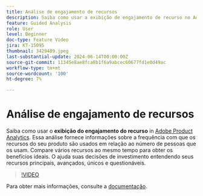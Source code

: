 ```yaml
---
title: Análise de engajamento de recursos
description: Saiba como usar a exibição de engajamento de recurso no Adobe Product Analytics. Essa análise fornece informações sobre a frequência com que os recursos do seu produto são usados em relação ao número de pessoas que os usam.
feature: Guided Analysis
role: User
level: Beginner
doc-type: Feature Video
jira: KT-15095
thumbnail: 3429489.jpeg
last-substantial-update: 2024-06-14T00:00:00Z
source-git-commit: 11345e8ae8fca8b1f6a9abcec60677fd1e0d49ac
workflow-type: tm+mt
source-wordcount: '100'
ht-degree: 7%

---
```


# Análise de engajamento de recursos

Saiba como usar o **exibição do engajamento do recurso** in [Adobe Product Analytics](../../adobe-product-analytics/adobe-product-analytics-overview.md). Essa análise fornece informações sobre a frequência com que os recursos do seu produto são usados em relação ao número de pessoas que os usam. Compare vários recursos ao mesmo tempo para obter os benefícios ideais. O ajuda suas decisões de investimento entendendo seus recursos principais, avançados, únicos e questionáveis.

>[!VIDEO](https://video.tv.adobe.com/v/3429489/&learn=on)

Para obter mais informações, consulte a [documentação](https://experienceleague.adobe.com/en/docs/analytics-platform/using/guided-analysis/feature-matrix/engagement).
